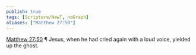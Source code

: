 ```yaml
---
publish: true
tags: [Scripture/NewT, noGraph]
aliases: ["Matthew 27:50"]
---
```

[Matthew 27:50](https://churchofjesuschrist.org/study/scriptures/nt/matt/27?lang=eng&id=p50#p50) ¶ Jesus, when he had cried again with a loud voice, yielded up the ghost.

